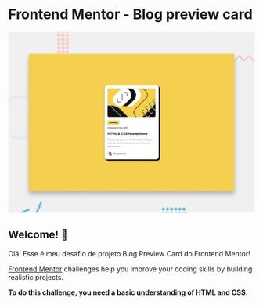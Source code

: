 # Frontend Mentor - Blog preview card

![Design preview for the Blog preview card coding challenge](./preview.jpg)

## Welcome! 👋

Olá! Esse é meu desafio de projeto Blog Preview Card do Frontend Mentor!

[Frontend Mentor](https://www.frontendmentor.io) challenges help you improve your coding skills by building realistic projects.

**To do this challenge, you need a basic understanding of HTML and CSS.**

